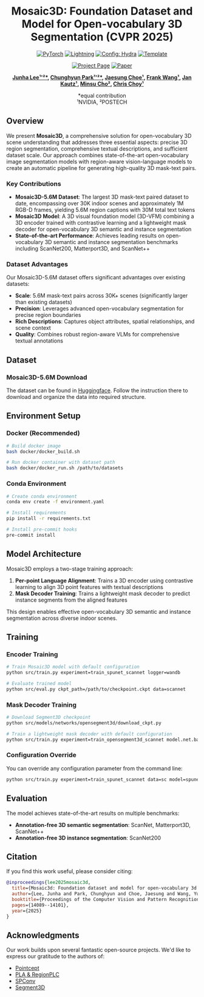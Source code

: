 <div align="center">

# Mosaic3D: Foundation Dataset and Model for Open-vocabulary 3D Segmentation (CVPR 2025)

<a href="https://pytorch.org/get-started/locally/"><img alt="PyTorch" src="https://img.shields.io/badge/PyTorch-ee4c2c?logo=pytorch&logoColor=white"></a>
<a href="https://pytorchlightning.ai/"><img alt="Lightning" src="https://img.shields.io/badge/-Lightning-792ee5?logo=pytorchlightning&logoColor=white"></a>
<a href="https://hydra.cc/"><img alt="Config: Hydra" src="https://img.shields.io/badge/Config-Hydra-89b8cd"></a>
<a href="https://github.com/ashleve/lightning-hydra-template"><img alt="Template" src="https://img.shields.io/badge/-Lightning--Hydra--Template-017F2F?style=flat&logo=github&labelColor=gray"></a><br>

[![Project Page](https://img.shields.io/badge/Project-Page-blue)](https://nvlabs.github.io/Mosaic3D/)
[![Paper](https://img.shields.io/badge/CVPR-2025-green)](https://arxiv.org/abs/YOUR_ARXIV_ID)

**[Junha Lee¹'²*](https://junha-l.github.io/), [Chunghyun Park¹'²*](https://chrockey.github.io/), [Jaesung Choe¹](https://jaesung-choe.github.io/), [Frank Wang¹](https://vllab.ee.ntu.edu.tw/ycwang.html), [Jan Kautz¹](https://research.nvidia.com/person/jan-kautz), [Minsu Cho²](https://cvlab.postech.ac.kr/~mcho/), [Chris Choy¹](https://chrischoy.github.io/)**

*equal contribution\
¹NVIDIA, ²POSTECH

</div>

## Overview

We present **Mosaic3D**, a comprehensive solution for open-vocabulary 3D scene understanding that addresses three essential aspects: precise 3D region segmentation, comprehensive textual descriptions, and sufficient dataset scale. Our approach combines state-of-the-art open-vocabulary image segmentation models with region-aware vision-language models to create an automatic pipeline for generating high-quality 3D mask-text pairs.

### Key Contributions

- **Mosaic3D-5.6M Dataset**: The largest 3D mask-text paired dataset to date, encompassing over 30K indoor scenes and approximately 1M RGB-D frames, yielding 5.6M region captions with 30M total text tokens
- **Mosaic3D Model**: A 3D visual foundation model (3D-VFM) combining a 3D encoder trained with contrastive learning and a lightweight mask decoder for open-vocabulary 3D semantic and instance segmentation
- **State-of-the-art Performance**: Achieves leading results on open-vocabulary 3D semantic and instance segmentation benchmarks including ScanNet200, Matterport3D, and ScanNet++

### Dataset Advantages

Our Mosaic3D-5.6M dataset offers significant advantages over existing datasets:

- **Scale**: 5.6M mask-text pairs across 30K+ scenes (significantly larger than existing datasets)
- **Precision**: Leverages advanced open-vocabulary segmentation for precise region boundaries
- **Rich Descriptions**: Captures object attributes, spatial relationships, and scene context
- **Quality**: Combines robust region-aware VLMs for comprehensive textual annotations

## Dataset

### Mosaic3D-5.6M Download

The dataset can be found in [Huggingface](https://huggingface.co/datasets/junhalee/Mosaic3D). Follow the instruction there to download and organize the data into required structure.


## Environment Setup

### Docker (Recommended)

```bash
# Build docker image
bash docker/docker_build.sh

# Run docker container with dataset path
bash docker/docker_run.sh /path/to/datasets
```

### Conda Environment

```bash
# Create conda environment
conda env create -f environment.yaml

# Install requirements
pip install -r requirements.txt

# Install pre-commit hooks
pre-commit install
```

## Model Architecture

Mosaic3D employs a two-stage training approach:

1. **Per-point Language Alignment**: Trains a 3D encoder using contrastive learning to align 3D point features with textual descriptions
2. **Mask Decoder Training**: Trains a lightweight mask decoder to predict instance segments from the aligned features

This design enables effective open-vocabulary 3D semantic and instance segmentation across diverse indoor scenes.

## Training

### Encoder Training

```bash
# Train Mosaic3D model with default configuration
python src/train.py experiment=train_spunet_scannet logger=wandb

# Evaluate trained model
python src/eval.py ckpt_path=/path/to/checkpoint.ckpt data=scannet
```

### Mask Decoder Training

```bash
# Download Segment3D checkpoint
python src/models/networks/opensegment3d/download_ckpt.py

# Train a lightweight mask decoder with default configuration
python src/train.py experiment=train_opensegment3d_scannet model.net.backbone_ckpt=/path/to/encoder.ckpt logger=wandb
```

### Configuration Override

You can override any configuration parameter from the command line:

```bash
python src/train.py experiment=train_spunet_scannet data=sc model=spunet34c trainer.max_epochs=100
```

## Evaluation

The model achieves state-of-the-art results on multiple benchmarks:

- **Annotation-free 3D semantic segmentation**: ScanNet, Matterport3D, ScanNet++
- **Annotation-free 3D instance segmentation**: ScanNet200

## Citation

If you find this work useful, please consider citing:

```bibtex
@inproceedings{lee2025mosaic3d,
  title={Mosaic3d: Foundation dataset and model for open-vocabulary 3d segmentation},
  author={Lee, Junha and Park, Chunghyun and Choe, Jaesung and Wang, Yu-Chiang Frank and Kautz, Jan and Cho, Minsu and Choy, Chris},
  booktitle={Proceedings of the Computer Vision and Pattern Recognition Conference},
  pages={14089--14101},
  year={2025}
}
```


## Acknowledgments

Our work builds upon several fantastic open-source projects. We'd like to express our gratitude to the authors of:
- [Pointcept](https://github.com/Pointcept/Pointcept)
- [PLA & RegionPLC](https://github.com/CVMI-Lab/PLA)
- [SPConv](https://github.com/traveller59/spconv)
- [Segment3D](https://github.com/LeapLabTHU/Segment3D)
